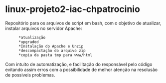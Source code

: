 # linux-projeto2-iac-chpatrocinio

Repositório para os arquivos de script em bash, com o objetivo de atualizar, instalar arquivos no servidor Apache:

          *atualização
          *upgraded
          *Instalação do Apache e Unzip
          *descompactação do arquivo zip
          *copia da pasta tmp para www/html
          
Com intuito de automatização, e facilitação do responsável pelo código evitando assim erros com a possibilidade de melhor atenção na resolusão de possiveis problemas.
